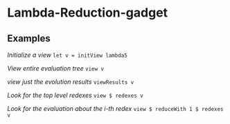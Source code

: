 # Lambda-Reduction-gadget

## Examples 

*Initialize a view* 
`let v = initView lambda5`

*View entire evaluation tree*
`view v`


*view just the evolution results*
`viewResults v`

*Look for the top level redexes* 
`view $ redexes v`

*Look for the evaluation about the i-th redex* 
`view $ reduceWith 1 $ redexes v` 



